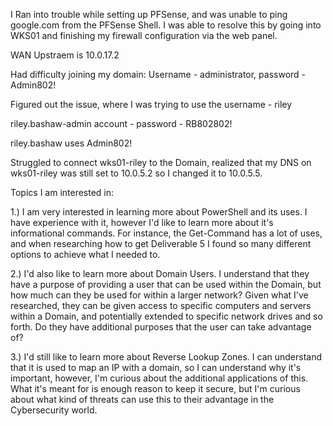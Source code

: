 I Ran into trouble while setting up PFSense, and was unable to ping google.com from the PFSense Shell. I was able to resolve this by going into WKS01 and finishing my firewall configuration via the web panel.

WAN Upstraem is 10.0.17.2

Had difficulty joining my domain: Username - administrator, password - Admin802!


Figured out the issue, where I was trying to use the username - riley

riley.bashaw-admin account - password - RB802802!

riley.bashaw uses Admin802!

Struggled to connect wks01-riley to the Domain, realized that my DNS on wks01-riley was still set to 10.0.5.2 so I changed it to 10.0.5.5.


Topics I am interested in:

1.) I am very interested in learning more about PowerShell and its uses. I have experience with it, however I'd like to learn more about it's informational commands. For instance, the Get-Command has a lot of uses, and when researching how to get Deliverable 5 I found so many different options to achieve what I needed to.

2.) I'd also like to learn more about Domain Users. I understand that they have a purpose of providing a user that can be used within the Domain, but how much can they be used for within a larger network? Given what I've researched, they can be given access to specific computers and servers within a Domain, and potentially extended to specific network drives and so forth. Do they have additional purposes that the user can take advantage of?

3.) I'd still like to learn more about Reverse Lookup Zones. I can understand that it is used to map an IP with a domain, so I can understand why it's important, however, I'm curious about the additional applications of this. What it's meant for is enough reason to keep it secure, but I'm curious about what kind of threats can use this to their advantage in the Cybersecurity world.







